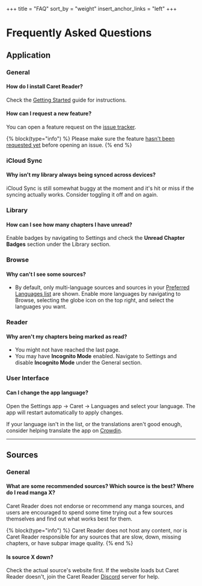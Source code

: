 +++
title = "FAQ"
sort_by = "weight"
insert_anchor_links = "left"
+++
# Frequently Asked Questions

## Application
### General
#### How do I install Caret Reader?
Check the [Getting Started](/help/guides/getting-started) guide for instructions.

#### How can I request a new feature?
You can open a feature request on the [issue tracker](https://github.com/CaretReader/CaretApp/issues).

{% block(type="info") %}
Please make sure the feature [hasn't been requested yet](https://github.com/CaretReader/CaretApp/issues?q=is%3Aopen+is%3Aissue+label%3Aenhancement) before opening an issue.
{% end %}

### iCloud Sync
#### Why isn't my library always being synced across devices?
iCloud Sync is still somewhat buggy at the moment and it's hit or miss if the syncing actually works. Consider toggling it off and on again.

### Library
#### How can I see how many chapters I have unread?
Enable badges by navigating to Settings and check the **Unread Chapter Badges** section under the Library section.

### Browse
#### Why can't I see some sources?
- By default, only multi-language sources and sources in your [Preferred Languages list](https://osxdaily.com/2021/07/01/set-preferred-language-change-region-iphone-ipad/#:~:text=Head%20over%20to%20%E2%80%9CSettings%E2%80%9D%20from,default%20language%20for%20your%20iPhone.) are shown. Enable more languages by navigating to Browse, selecting the globe icon on the top right, and select the languages you want.

### Reader
#### Why aren't my chapters being marked as read?
- You might not have reached the last page.
- You may have **Incognito Mode** enabled. Navigate to Settings and disable **Incognito Mode** under the General section.

### User Interface
#### Can I change the app language?
Open the Settings app → Caret → Languages and select your language. The app will restart automatically to apply changes.

If your language isn't in the list, or the translations aren't good enough, consider helping translate the app on [Crowdin](https://crowdin.com/project/caret).

---

## Sources
### General
#### What are some recommended sources? Which source is the best? Where do I read manga X?
Caret Reader does not endorse or recommend any manga sources, and users are encouraged to spend some time trying out a few sources themselves and find out what works best for them. 

{% block(type="info") %}
Caret Reader does not host any content, nor is Caret Reader responsible for any sources that are slow, down, missing chapters, or have subpar image quality.
{% end %}

#### Is source X down?
Check the actual source's website first. If the website loads but Caret Reader doesn't, join the Caret Reader [Discord](https://discord.com) server for help.

